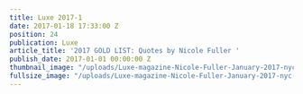 ```yaml
---
title: Luxe 2017-1
date: 2017-01-18 17:33:00 Z
position: 24
publication: Luxe
article_title: '2017 GOLD LIST: Quotes by Nicole Fuller '
publish_date: 2017-01-01 00:00:00 Z
thumbnail_image: "/uploads/Luxe-magazine-Nicole-Fuller-January-2017-nyc-interior-design.jpg"
fullsize_image: "/uploads/Luxe-magazine-Nicole-Fuller-January-2017-nyc-interior-design.jpg"
---
```


